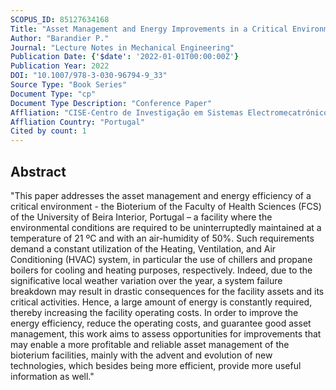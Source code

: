 ```yaml
---
SCOPUS_ID: 85127634168
Title: "Asset Management and Energy Improvements in a Critical Environment – The Case of a University Bioterium"
Author: "Barandier P."
Journal: "Lecture Notes in Mechanical Engineering"
Publication Date: {'$date': '2022-01-01T00:00:00Z'}
Publication Year: 2022
DOI: "10.1007/978-3-030-96794-9_33"
Source Type: "Book Series"
Document Type: "cp"
Document Type Description: "Conference Paper"
Affliation: "CISE-Centro de Investigação em Sistemas Electromecatrónicos"
Affliation Country: "Portugal"
Cited by count: 1
---
```


## Abstract
"This paper addresses the asset management and energy efficiency of a critical environment - the Bioterium of the Faculty of Health Sciences (FCS) of the University of Beira Interior, Portugal – a facility where the environmental conditions are required to be uninterruptedly maintained at a temperature of 21 ºC and with an air-humidity of 50%. Such requirements demand a constant utilization of the Heating, Ventilation, and Air Conditioning (HVAC) system, in particular the use of chillers and propane boilers for cooling and heating purposes, respectively. Indeed, due to the significative local weather variation over the year, a system failure breakdown may result in drastic consequences for the facility assets and its critical activities. Hence, a large amount of energy is constantly required, thereby increasing the facility operating costs. In order to improve the energy efficiency, reduce the operating costs, and guarantee good asset management, this work aims to assess opportunities for improvements that may enable a more profitable and reliable asset management of the bioterium facilities, mainly with the advent and evolution of new technologies, which besides being more efficient, provide more useful information as well."
